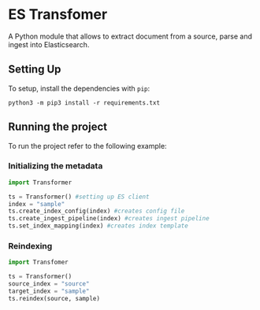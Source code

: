 # ES Transfomer 
A Python module that allows to extract document from a source, parse and ingest into Elasticsearch.

## Setting Up
To setup, install the dependencies with `pip`:

```console
python3 -m pip3 install -r requirements.txt
```

## Running the project
To run the project refer to the following example:

### Initializing the metadata
```python
import Transformer

ts = Transformer() #setting up ES client
index = "sample"
ts.create_index_config(index) #creates config file
ts.create_ingest_pipeline(index) #creates ingest pipeline
ts.set_index_mapping(index) #creates index template
```

### Reindexing
```python
import Transfomer

ts = Transformer()
source_index = "source"
target_index = "sample"
ts.reindex(source, sample)
```
